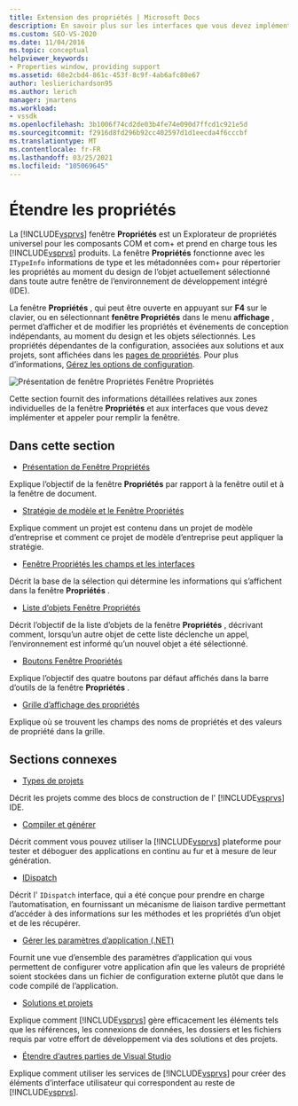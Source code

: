 ```yaml
---
title: Extension des propriétés | Microsoft Docs
description: En savoir plus sur les interfaces que vous devez implémenter et appeler pour étendre la liste de propriétés dans Visual Studio Fenêtre Propriétés.
ms.custom: SEO-VS-2020
ms.date: 11/04/2016
ms.topic: conceptual
helpviewer_keywords:
- Properties window, providing support
ms.assetid: 68e2cbd4-861c-453f-8c9f-4ab6afc80e67
author: leslierichardson95
ms.author: lerich
manager: jmartens
ms.workload:
- vssdk
ms.openlocfilehash: 3b1006f74cd2de03b4fe74e090d7ffcd1c921e5d
ms.sourcegitcommit: f2916d8fd296b92cc402597d1d1eecda4f6cccbf
ms.translationtype: MT
ms.contentlocale: fr-FR
ms.lasthandoff: 03/25/2021
ms.locfileid: "105069645"
---
```

# <a name="extend-properties"></a>Étendre les propriétés
La [!INCLUDE[vsprvs](../../code-quality/includes/vsprvs_md.md)] fenêtre **Propriétés** est un Explorateur de propriétés universel pour les composants COM et com+ et prend en charge tous les [!INCLUDE[vsprvs](../../code-quality/includes/vsprvs_md.md)] produits. La fenêtre **Propriétés** fonctionne avec les `ITypeInfo` informations de type et les métadonnées com+ pour répertorier les propriétés au moment du design de l’objet actuellement sélectionné dans toute autre fenêtre de l’environnement de développement intégré (IDE).

 La fenêtre **Propriétés** , qui peut être ouverte en appuyant sur **F4** sur le clavier, ou en sélectionnant **fenêtre Propriétés** dans le menu **affichage** , permet d’afficher et de modifier les propriétés et événements de conception indépendants, au moment du design et les objets sélectionnés. Les propriétés dépendantes de la configuration, associées aux solutions et aux projets, sont affichées dans les [pages de propriétés](../../extensibility/internals/property-pages.md). Pour plus d’informations, [Gérez les options de configuration](../../extensibility/internals/managing-configuration-options.md).

 ![Présentation de fenêtre Propriétés](../../extensibility/internals/media/vspropertieswindow.png "vsPropertiesWindow") Fenêtre Propriétés

 Cette section fournit des informations détaillées relatives aux zones individuelles de la fenêtre **Propriétés** et aux interfaces que vous devez implémenter et appeler pour remplir la fenêtre.

## <a name="in-this-section"></a>Dans cette section
- [Présentation de Fenêtre Propriétés](../../extensibility/internals/properties-window-overview.md)

 Explique l’objectif de la fenêtre **Propriétés** par rapport à la fenêtre outil et à la fenêtre de document.

- [Stratégie de modèle et le Fenêtre Propriétés](../../extensibility/internals/template-policy-and-the-properties-window.md)

 Explique comment un projet est contenu dans un projet de modèle d’entreprise et comment ce projet de modèle d’entreprise peut appliquer la stratégie.

- [Fenêtre Propriétés les champs et les interfaces](../../extensibility/internals/properties-window-fields-and-interfaces.md)

 Décrit la base de la sélection qui détermine les informations qui s’affichent dans la fenêtre **Propriétés** .

- [Liste d’objets Fenêtre Propriétés](../../extensibility/internals/properties-window-object-list.md)

 Décrit l’objectif de la liste d’objets de la fenêtre **Propriétés** , décrivant comment, lorsqu’un autre objet de cette liste déclenche un appel, l’environnement est informé qu’un nouvel objet a été sélectionné.

- [Boutons Fenêtre Propriétés](../../extensibility/internals/properties-window-buttons.md)

 Explique l’objectif des quatre boutons par défaut affichés dans la barre d’outils de la fenêtre **Propriétés** .

- [Grille d’affichage des propriétés](../../extensibility/internals/properties-display-grid.md)

 Explique où se trouvent les champs des noms de propriétés et des valeurs de propriété dans la grille.

## <a name="related-sections"></a>Sections connexes
- [Types de projets](../../extensibility/internals/project-types.md)

 Décrit les projets comme des blocs de construction de l' [!INCLUDE[vsprvs](../../code-quality/includes/vsprvs_md.md)] IDE.

- [Compiler et générer](../../ide/compiling-and-building-in-visual-studio.md)

 Décrit comment vous pouvez utiliser la [!INCLUDE[vsprvs](../../code-quality/includes/vsprvs_md.md)] plateforme pour tester et déboguer des applications en continu au fur et à mesure de leur génération.

- [IDispatch](/previous-versions/windows/desktop/api/oaidl/nn-oaidl-idispatch)

 Décrit l' `IDispatch` interface, qui a été conçue pour prendre en charge l’automatisation, en fournissant un mécanisme de liaison tardive permettant d’accéder à des informations sur les méthodes et les propriétés d’un objet et de les récupérer.

- [Gérer les paramètres d’application (.NET)](../../ide/managing-application-settings-dotnet.md)

 Fournit une vue d’ensemble des paramètres d’application qui vous permettent de configurer votre application afin que les valeurs de propriété soient stockées dans un fichier de configuration externe plutôt que dans le code compilé de l’application.

- [Solutions et projets](../../ide/solutions-and-projects-in-visual-studio.md)

 Explique comment [!INCLUDE[vsprvs](../../code-quality/includes/vsprvs_md.md)] gère efficacement les éléments tels que les références, les connexions de données, les dossiers et les fichiers requis par votre effort de développement via des solutions et des projets.

- [Étendre d’autres parties de Visual Studio](../../extensibility/extending-other-parts-of-visual-studio.md)

 Explique comment utiliser les services de [!INCLUDE[vsprvs](../../code-quality/includes/vsprvs_md.md)] pour créer des éléments d’interface utilisateur qui correspondent au reste de [!INCLUDE[vsprvs](../../code-quality/includes/vsprvs_md.md)].
